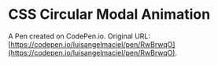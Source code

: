 # CSS Circular Modal Animation

A Pen created on CodePen.io. Original URL: [https://codepen.io/luisangelmaciel/pen/RwBrwqO](https://codepen.io/luisangelmaciel/pen/RwBrwqO).

